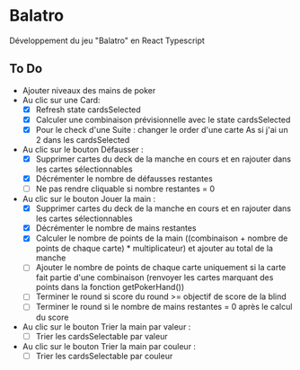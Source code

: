 # Balatro

Développement du jeu "Balatro" en React Typescript

## To Do
- Ajouter niveaux des mains de poker
- Au clic sur une Card: 
  - [x] Refresh state cardsSelected
  - [x] Calculer une combinaison prévisionnelle avec le state cardsSelected
  - [x] Pour le check d'une Suite : changer le order d'une carte As si j'ai un 2 dans les cardsSelected
- Au clic sur le bouton Défausser :
  - [x] Supprimer cartes du deck de la manche en cours et en rajouter dans les cartes sélectionnables
  - [x] Décrémenter le nombre de défausses restantes
  - [ ] Ne pas rendre cliquable si nombre restantes = 0
- Au clic sur le bouton Jouer la main :
  - [x] Supprimer cartes du deck de la manche en cours et en rajouter dans les cartes sélectionnables
  - [x] Décrémenter le nombre de mains restantes
  - [x] Calculer le nombre de points de la main ((combinaison + nombre de points de chaque carte) * multiplicateur) et ajouter au total de la manche
  - [ ] Ajouter le nombre de points de chaque carte uniquement si la carte fait partie d'une combinaison (renvoyer les cartes marquant des points dans la fonction getPokerHand())
  - [ ] Terminer le round si score du round >= objectif de score de la blind
  - [ ] Terminer le round si le nombre de mains restantes = 0 après le calcul du score
- Au clic sur le bouton Trier la main par valeur :
  - [ ] Trier les cardsSelectable par valeur
- Au clic sur le bouton Trier la main par couleur :
  - [ ] Trier les cardsSelectable par couleur